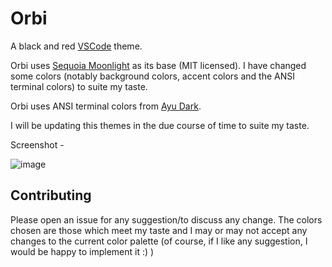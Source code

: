 # Orbi

A black and red [VSCode](https://code.visualstudio.com/) theme.

Orbi uses [Sequoia Moonlight](https://marketplace.visualstudio.com/items?itemName=wicked-labs.sequoia) as its base (MIT licensed). I have changed some colors (notably background colors, accent colors and the ANSI terminal colors) to suite my taste.

Orbi uses ANSI terminal colors from [Ayu Dark](https://marketplace.visualstudio.com/items?itemName=teabyii.ayu).

I will be updating this themes in the due course of time to suite my taste.

Screenshot - 

![image](https://user-images.githubusercontent.com/63192115/178279715-9947097c-f9f2-43d2-8a65-bf11098f017f.png)

## Contributing
Please open an issue for any suggestion/to discuss any change. The colors chosen are those which meet my taste and I may or may not accept any changes to the current color palette (of course, if I like any suggestion, I would be happy to implement it :) )
